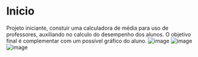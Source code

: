 # Inicio
Projeto iniciante, constuir uma calculadora de média para uso de professores, auxiliando no calculo do desempenho dos alunos.
O objetivo final é complementar com um possível gráfico do aluno.
![image](https://user-images.githubusercontent.com/98651678/151666086-cc6ef6ce-34de-4ea4-852d-b42dc5a2365b.png)
![image](https://user-images.githubusercontent.com/98651678/151666111-a52b409b-00ad-43a1-8a13-9bcd0dfaeb8d.png)
![image](https://user-images.githubusercontent.com/98651678/151666127-e997ee41-bc34-4d63-a072-fb99fb013496.png)
